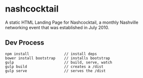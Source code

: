 # nashcocktail

A static HTML Landing Page for Nashcocktail, a monthly Nashville networking event that was established in July 2010.

## Dev Process

```
npm install                // install deps
bower install bootstrap    // installs bootstrap
gulp                       // build, serve, watch
gulp build                 // creates a /dist
gulp serve                 // serves the /dist
```
